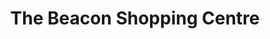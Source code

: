 ---
title: "The Beacon Shopping Centre"
url: /eastbourne/the-beacon-shopping-centre/
shop: Einkaufszentrum
---
